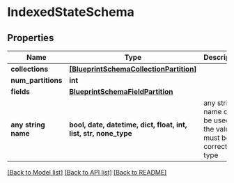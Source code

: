 # IndexedStateSchema


## Properties
Name | Type | Description | Notes
------------ | ------------- | ------------- | -------------
**collections** | [**[BlueprintSchemaCollectionPartition]**](BlueprintSchemaCollectionPartition.md) |  | 
**num_partitions** | **int** |  | 
**fields** | [**BlueprintSchemaFieldPartition**](BlueprintSchemaFieldPartition.md) |  | [optional] 
**any string name** | **bool, date, datetime, dict, float, int, list, str, none_type** | any string name can be used but the value must be the correct type | [optional]

[[Back to Model list]](../README.md#documentation-for-models) [[Back to API list]](../README.md#documentation-for-api-endpoints) [[Back to README]](../README.md)


